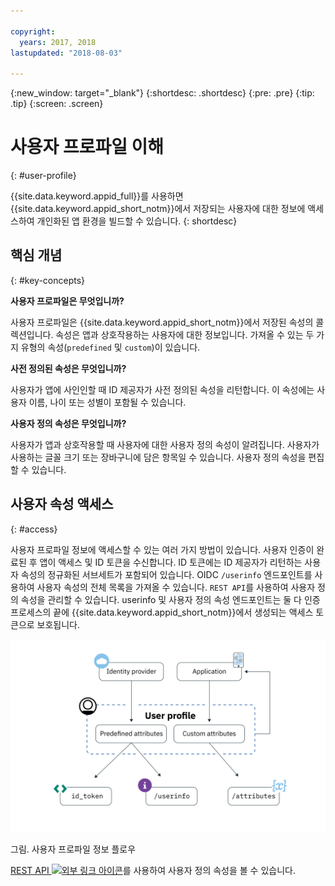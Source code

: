 ```yaml
---

copyright:
  years: 2017, 2018
lastupdated: "2018-08-03"

---
```


{:new_window: target="_blank"}
{:shortdesc: .shortdesc}
{:pre: .pre}
{:tip: .tip}
{:screen: .screen}

# 사용자 프로파일 이해
{: #user-profile}

{{site.data.keyword.appid_full}}를 사용하면 {{site.data.keyword.appid_short_notm}}에서 저장되는 사용자에 대한 정보에 액세스하여 개인화된 앱 환경을 빌드할 수 있습니다.
{: shortdesc}

## 핵심 개념
{: #key-concepts}

**사용자 프로파일은 무엇입니까?**

사용자 프로파일은 {{site.data.keyword.appid_short_notm}}에서 저장된 속성의 콜렉션입니다. 속성은 앱과 상호작용하는 사용자에 대한 정보입니다. 가져올 수 있는 두 가지 유형의 속성(`predefined` 및 `custom`)이 있습니다.

**사전 정의된 속성은 무엇입니까?**

사용자가 앱에 사인인할 때 ID 제공자가 사전 정의된 속성을 리턴합니다. 이 속성에는 사용자 이름, 나이 또는 성별이 포함될 수 있습니다.

**사용자 정의 속성은 무엇입니까?**

사용자가 앱과 상호작용할 때 사용자에 대한 사용자 정의 속성이 알려집니다. 사용자가 사용하는 글꼴 크기 또는 장바구니에 담은 항목일 수 있습니다. 사용자 정의 속성을 편집할 수 있습니다.

## 사용자 속성 액세스
{: #access}

사용자 프로파일 정보에 액세스할 수 있는 여러 가지 방법이 있습니다. 사용자 인증이 완료된 후 앱이 액세스 및 ID 토큰을 수신합니다. ID 토큰에는 ID 제공자가 리턴하는 사용자 속성의 정규화된 서브세트가 포함되어 있습니다. OIDC `/userinfo` 엔드포인트를 사용하여 사용자 속성의 전체 목록을 가져올 수 있습니다. `REST API`를 사용하여 사용자 정의 속성을 관리할 수 있습니다. userinfo 및 사용자 정의 속성 엔드포인트는 둘 다 인증 프로세스의 끝에 {{site.data.keyword.appid_short_notm}}에서 생성되는 액세스 토큰으로 보호됩니다.



![{{site.data.keyword.appid_short_notm}} 사용자 프로파일 아키텍처](/images/user-profile1.png)

그림. 사용자 프로파일 정보 플로우

<a href="https://appid-profiles.ng.bluemix.net/swagger-ui/index.html#/Attributes" target="_blank">REST API <img src="../../icons/launch-glyph.svg" alt="외부 링크 아이콘"></a>를 사용하여 사용자 정의 속성을 볼 수 있습니다.

</br>
</br>
